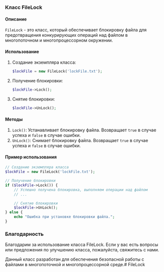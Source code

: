 ### Класс FileLock

#### Описание
`FileLock` - это класс, который обеспечивает блокировку файла для предотвращения конкурирующих операций над файлом в многопоточном и многопроцессорном окружении.

#### Использование
1. Создание экземпляра класса:
   ```php
   $lockFile = new FileLock('lockFile.txt');
   ```

2. Получение блокировки:
   ```php
   $lockFile->Lock();
   ```

3. Снятие блокировки:
   ```php
   $lockFile->UnLock();
   ```

#### Методы
1. `Lock()`: Устанавливает блокировку файла. Возвращает `true` в случае успеха и `false` в случае ошибки.
2. `UnLock()`: Снимает блокировку файла. Возвращает `true` в случае успеха и `false` в случае ошибки.

#### Пример использования
```php
// Создание экземпляра класса
$lockFile = new FileLock('lockFile.txt');

// Получение блокировки
if ($lockFile->Lock()) {
    // Успешно получена блокировка, выполняем операции над файлом
    // ...

    // Снятие блокировки
    $lockFile->UnLock();
} else {
    echo "Ошибка при установке блокировки файла.";
}
```

### Благодарность
Благодарим за использование класса FileLock. Если у вас есть вопросы или предложения по улучшению класса, пожалуйста, свяжитесь с нами.

Данный класс разработан для обеспечения безопасной работы с файлами в многопоточной и многопроцессорной среде.# FileLock